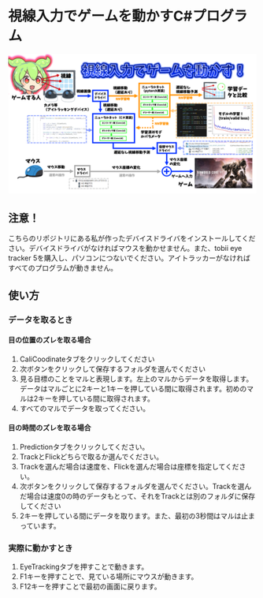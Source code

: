 # 視線入力でゲームを動かすC#プログラム
![EyeTrackingAimの全体説明](./readme/20240114_eyetrack.png)
## 注意！
こちらのリポジトリにある私が作ったデバイスドライバをインストールしてください。デバイスドライバがなければマウスを動かせません。また、tobii eye tracker 5を購入し、パソコンにつないでください。アイトラッカーがなければすべてのプログラムが動きません。
## 使い方
### データを取るとき
#### 目の位置のズレを取る場合
1. CaliCoodinateタブをクリックしてください
2. 次ボタンをクリックして保存するフォルダを選んでください
3. 見る目標のことをマルと表現します。左上のマルからデータを取得します。データはマルごとに2キーと1キーを押している間に取得されます。初めのマルは2キーを押している間に取得されます。
4. すべてのマルでデータを取ってください。

#### 目の時間のズレを取る場合
1. Predictionタブをクリックしてください。
2. TrackとFlickどちらで取るか選んでください。
3. Trackを選んだ場合は速度を、Flickを選んだ場合は座標を指定してください。
4. 次ボタンをクリックして保存するフォルダを選んでください。Trackを選んだ場合は速度0の時のデータもとって、それをTrackとは別のフォルダに保存してください
5. 2キーを押している間にデータを取ります。また、最初の3秒間はマルは止まっています。

### 実際に動かすとき
1. EyeTrackingタブを押すことで動きます。
2. F1キーを押すことで、見ている場所にマウスが動きます。
3. F12キーを押すことで最初の画面に戻ります。

